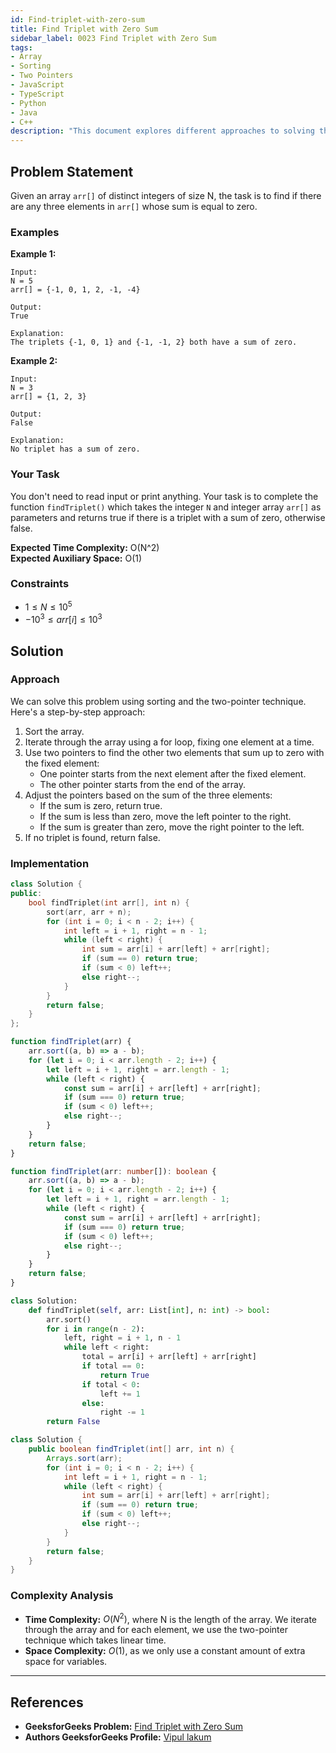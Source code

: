 ```yaml
---
id: Find-triplet-with-zero-sum
title: Find Triplet with Zero Sum
sidebar_label: 0023 Find Triplet with Zero Sum
tags:
- Array
- Sorting
- Two Pointers
- JavaScript
- TypeScript
- Python
- Java
- C++
description: "This document explores different approaches to solving the problem of finding a triplet in an array that sums up to zero, including solutions in JavaScript, TypeScript, Python, Java, and C++."
---
```


## Problem Statement

Given an array `arr[]` of distinct integers of size N, the task is to find if there are any three elements in `arr[]` whose sum is equal to zero.

### Examples

**Example 1:**

```
Input:
N = 5
arr[] = {-1, 0, 1, 2, -1, -4}

Output:
True

Explanation:
The triplets {-1, 0, 1} and {-1, -1, 2} both have a sum of zero.
```

**Example 2:**

```
Input:
N = 3
arr[] = {1, 2, 3}

Output:
False

Explanation:
No triplet has a sum of zero.
```

### Your Task
You don't need to read input or print anything. Your task is to complete the function `findTriplet()` which takes the integer `N` and integer array `arr[]` as parameters and returns true if there is a triplet with a sum of zero, otherwise false.

**Expected Time Complexity:** O(N^2)  
**Expected Auxiliary Space:** O(1)

### Constraints

- $1 ≤ N ≤ 10^5$
- $-10^3 ≤ arr[i] ≤ 10^3$

## Solution

### Approach

We can solve this problem using sorting and the two-pointer technique. Here's a step-by-step approach:

1. Sort the array.
2. Iterate through the array using a for loop, fixing one element at a time.
3. Use two pointers to find the other two elements that sum up to zero with the fixed element:
   - One pointer starts from the next element after the fixed element.
   - The other pointer starts from the end of the array.
4. Adjust the pointers based on the sum of the three elements:
   - If the sum is zero, return true.
   - If the sum is less than zero, move the left pointer to the right.
   - If the sum is greater than zero, move the right pointer to the left.
5. If no triplet is found, return false.

### Implementation

<Tabs>
  <TabItem value="cpp" label="C++">

```cpp
class Solution {
public:
    bool findTriplet(int arr[], int n) {
        sort(arr, arr + n);
        for (int i = 0; i < n - 2; i++) {
            int left = i + 1, right = n - 1;
            while (left < right) {
                int sum = arr[i] + arr[left] + arr[right];
                if (sum == 0) return true;
                if (sum < 0) left++;
                else right--;
            }
        }
        return false;
    }
};
```

  </TabItem>
  <TabItem value="javascript" label="JavaScript">

```javascript
function findTriplet(arr) {
    arr.sort((a, b) => a - b);
    for (let i = 0; i < arr.length - 2; i++) {
        let left = i + 1, right = arr.length - 1;
        while (left < right) {
            const sum = arr[i] + arr[left] + arr[right];
            if (sum === 0) return true;
            if (sum < 0) left++;
            else right--;
        }
    }
    return false;
}
```

  </TabItem>
  <TabItem value="typescript" label="TypeScript">

```typescript
function findTriplet(arr: number[]): boolean {
    arr.sort((a, b) => a - b);
    for (let i = 0; i < arr.length - 2; i++) {
        let left = i + 1, right = arr.length - 1;
        while (left < right) {
            const sum = arr[i] + arr[left] + arr[right];
            if (sum === 0) return true;
            if (sum < 0) left++;
            else right--;
        }
    }
    return false;
}
```

  </TabItem>
  <TabItem value="python" label="Python">

```python
class Solution:
    def findTriplet(self, arr: List[int], n: int) -> bool:
        arr.sort()
        for i in range(n - 2):
            left, right = i + 1, n - 1
            while left < right:
                total = arr[i] + arr[left] + arr[right]
                if total == 0:
                    return True
                if total < 0:
                    left += 1
                else:
                    right -= 1
        return False
```

  </TabItem>
  <TabItem value="java" label="Java">

```java
class Solution {
    public boolean findTriplet(int[] arr, int n) {
        Arrays.sort(arr);
        for (int i = 0; i < n - 2; i++) {
            int left = i + 1, right = n - 1;
            while (left < right) {
                int sum = arr[i] + arr[left] + arr[right];
                if (sum == 0) return true;
                if (sum < 0) left++;
                else right--;
            }
        }
        return false;
    }
}
```

  </TabItem>
</Tabs>

### Complexity Analysis

- **Time Complexity:** $O(N^2)$, where N is the length of the array. We iterate through the array and for each element, we use the two-pointer technique which takes linear time.
- **Space Complexity:** $O(1)$, as we only use a constant amount of extra space for variables.

---

## References

- **GeeksforGeeks Problem:** [Find Triplet with Zero Sum](https://www.geeksforgeeks.org/find-triplet-sum-zero/)
- **Authors GeeksforGeeks Profile:** [Vipul lakum](https://www.geeksforgeeks.org/user/lakumvipwjge/)